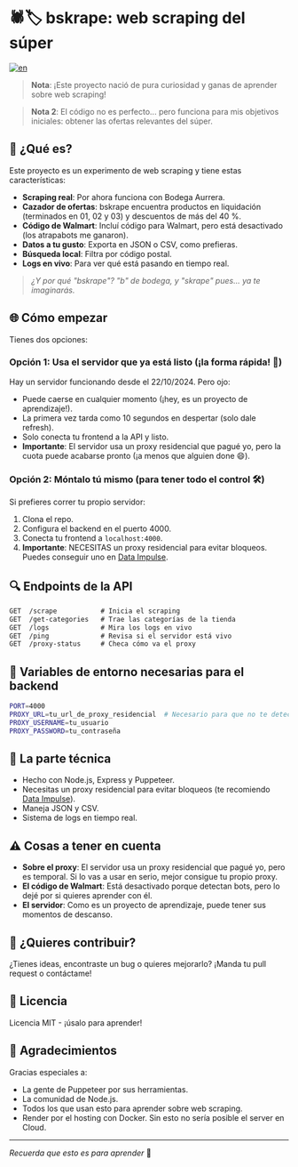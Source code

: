 # 🕷️🏷️ bskrape: web scraping del súper
[![en](https://img.shields.io/badge/lang-en-blue.svg)](https://github.com/viccc287/bskrape/blob/main/README.md)

> **Nota**: ¡Este proyecto nació de pura curiosidad y ganas de aprender sobre web scraping!  

> **Nota 2**: El código no es perfecto... pero funciona para mis objetivos iniciales: obtener las ofertas relevantes del súper.

## 🎯 ¿Qué es?  

Este proyecto es un experimento de web scraping y tiene estas características:  

- **Scraping real**: Por ahora funciona con Bodega Aurrera.  
- **Cazador de ofertas**: bskrape encuentra productos en liquidación (terminados en 01, 02 y 03) y descuentos de más del 40 %.  
- **Código de Walmart**: Incluí código para Walmart, pero está desactivado (los atrapabots me ganaron).  
- **Datos a tu gusto**: Exporta en JSON o CSV, como prefieras.  
- **Búsqueda local**: Filtra por código postal.  
- **Logs en vivo**: Para ver qué está pasando en tiempo real.  

> *¿Y por qué "bskrape"? "b" de bodega, y "skrape" pues... ya te imaginarás.*  

## 🌐 Cómo empezar  

Tienes dos opciones:  

### Opción 1: Usa el servidor que ya está listo (¡la forma rápida! 🚀)  
Hay un servidor funcionando desde el 22/10/2024. Pero ojo:  
- Puede caerse en cualquier momento (¡hey, es un proyecto de aprendizaje!).  
- La primera vez tarda como 10 segundos en despertar (solo dale refresh).  
- Solo conecta tu frontend a la API y listo.  
- **Importante**: El servidor usa un proxy residencial que pagué yo, pero la cuota puede acabarse pronto (¡a menos que alguien done 😄).  

### Opción 2: Móntalo tú mismo (para tener todo el control 🛠️)  
Si prefieres correr tu propio servidor:  
1. Clona el repo.  
2. Configura el backend en el puerto 4000.  
3. Conecta tu frontend a `localhost:4000`.  
4. **Importante**: NECESITAS un proxy residencial para evitar bloqueos. Puedes conseguir uno en [Data Impulse](https://app.dataimpulse.com/sign-in).  

## 🔍 Endpoints de la API  

```markdown
GET  /scrape           # Inicia el scraping  
GET  /get-categories   # Trae las categorías de la tienda  
GET  /logs             # Mira los logs en vivo  
GET  /ping             # Revisa si el servidor está vivo  
GET  /proxy-status     # Checa cómo va el proxy  
```

## 🚀 Variables de entorno necesarias para el backend
 
   ```bash
   PORT=4000  
   PROXY_URL=tu_url_de_proxy_residencial  # Necesario para que no te detecten... 
   PROXY_USERNAME=tu_usuario  
   PROXY_PASSWORD=tu_contraseña  
   ```
## 🧪 La parte técnica  

- Hecho con Node.js, Express y Puppeteer.  
- Necesitas un proxy residencial para evitar bloqueos (te recomiendo [Data Impulse](https://app.dataimpulse.com/sign-in)).  
- Maneja JSON y CSV.  
- Sistema de logs en tiempo real.  

## ⚠️ Cosas a tener en cuenta  

- **Sobre el proxy**: El servidor usa un proxy residencial que pagué yo, pero es temporal. Si lo vas a usar en serio, mejor consigue tu propio proxy.  
- **El código de Walmart**: Está desactivado porque detectan bots, pero lo dejé por si quieres aprender con él.  
- **El servidor**: Como es un proyecto de aprendizaje, puede tener sus momentos de descanso.  

## 🤝 ¿Quieres contribuir?  

¿Tienes ideas, encontraste un bug o quieres mejorarlo? ¡Manda tu pull request o contáctame!

## 📜 Licencia  

Licencia MIT - ¡úsalo para aprender!  

## 🙏 Agradecimientos  

Gracias especiales a:  
- La gente de Puppeteer por sus herramientas.  
- La comunidad de Node.js.  
- Todos los que usan esto para aprender sobre web scraping.
- Render por el hosting con Docker. Sin esto no sería posible el server en Cloud.

---

*Recuerda que esto es para aprender* 🚀  